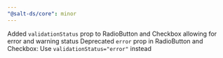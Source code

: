 ```yaml
---
"@salt-ds/core": minor
---
```


Added `validationStatus` prop to RadioButton and Checkbox allowing for error and warning status
Deprecated `error` prop in RadioButton and Checkbox: Use `validationStatus="error"` instead
